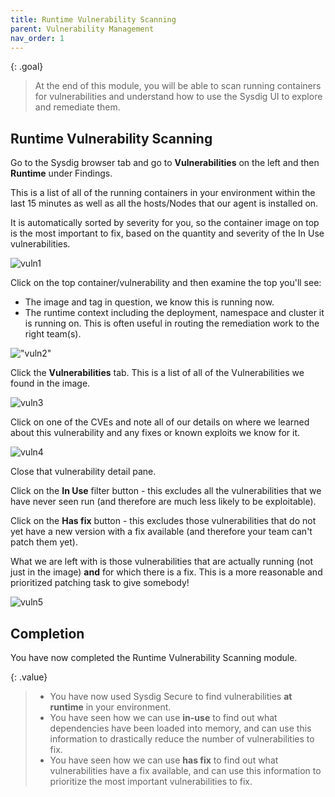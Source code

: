 ```yaml
---
title: Runtime Vulnerability Scanning
parent: Vulnerability Management
nav_order: 1
---
```


{: .goal}
> At the end of this module, you will be able to scan running containers for vulnerabilities and understand how to use the Sysdig UI to explore and remediate them.

## Runtime Vulnerability Scanning

Go to the Sysdig browser tab and go to **Vulnerabilities** on the left and then **Runtime** under Findings.

This is a list of all of the running containers in your environment within the last 15 minutes as well as all the hosts/Nodes that our agent is installed on.

It is automatically sorted by severity for you, so the container image on top is the most important to fix, based on the quantity and severity of the In Use vulnerabilities.

![vuln1]({{site.baseurl}}/assets/images/vuln1.png)

Click on the top container/vulnerability and then examine the top you'll see:

- The image and tag in question, we know this is running now.
- The runtime context including the deployment, namespace and cluster it is running on. This is often useful in routing the remediation work to the right team(s).

!["vuln2"]({{site.baseurl}}/assets/images/vuln2.png)

Click the **Vulnerabilities** tab. This is a list of all of the Vulnerabilities we found in the image.

![vuln3]({{site.baseurl}}/assets/images/vuln3.png)

Click on one of the CVEs and note all of our details on where we learned about this vulnerability and any fixes or known exploits we know for it.

![vuln4]({{site.baseurl}}/assets/images/vuln4.png)

Close that vulnerability detail pane.

Click on the **In Use** filter button - this excludes all the vulnerabilities that we have never seen run (and therefore are much less likely to be exploitable).

Click on the **Has fix** button - this excludes those vulnerabilities that do not yet have a new version with a fix available (and therefore your team can't patch them yet).

What we are left with is those vulnerabilities that are actually running (not just in the image) **and** for which there is a fix. This is a more reasonable and prioritized patching task to give somebody!

![vuln5]({{site.baseurl}}/assets/images/vuln5.png)

## Completion

You have now completed the Runtime Vulnerability Scanning module.

{: .value}
> - You have now used Sysdig Secure to find vulnerabilities **at runtime** in your environment.
> - You have seen how we can use **in-use** to find out what dependencies have been loaded into memory, and can use this information to drastically reduce the number of vulnerabilities to fix.
> - You have seen how we can use **has fix** to find out what vulnerabilities have a fix available, and can use this information to prioritize the most important vulnerabilities to fix.
